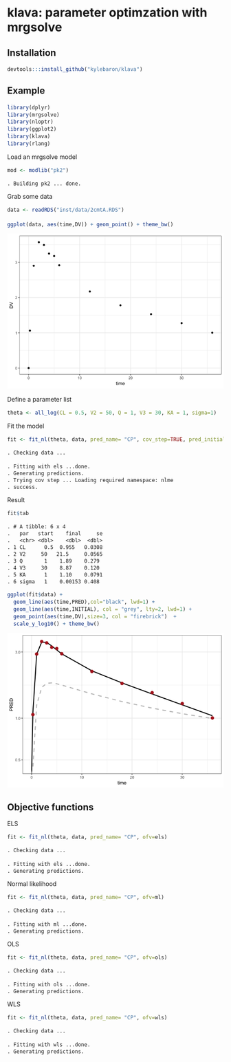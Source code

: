 klava: parameter optimzation with mrgsolve
================

## Installation

``` r
devtools:::install_github("kylebaron/klava")
```

## Example

``` r
library(dplyr)
library(mrgsolve)
library(nloptr)
library(ggplot2)
library(klava)
library(rlang)
```

Load an mrgsolve model

``` r
mod <- modlib("pk2")
```

    . Building pk2 ... done.

Grab some data

``` r
data <- readRDS("inst/data/2cmtA.RDS")

ggplot(data, aes(time,DV)) + geom_point() + theme_bw()
```

![](img/README-unnamed-chunk-5-1.png)<!-- -->

Define a parameter list

``` r
theta <- all_log(CL = 0.5, V2 = 50, Q = 1, V3 = 30, KA = 1, sigma=1)
```

Fit the
model

``` r
fit <- fit_nl(theta, data, pred_name= "CP", cov_step=TRUE, pred_initial=TRUE)
```

    . Checking data ...

    . Fitting with els ...done.
    . Generating predictions.
    . Trying cov step ... Loading required namespace: nlme
    . success.

Result

``` r
fit$tab
```

    . # A tibble: 6 x 4
    .   par   start    final     se
    .   <chr> <dbl>    <dbl>  <dbl>
    . 1 CL      0.5  0.955   0.0308
    . 2 V2     50   21.5     0.0565
    . 3 Q       1    1.89    0.279 
    . 4 V3     30    8.87    0.120 
    . 5 KA      1    1.10    0.0791
    . 6 sigma   1    0.00153 0.408

``` r
ggplot(fit$data) + 
  geom_line(aes(time,PRED),col="black", lwd=1) +
  geom_line(aes(time,INITIAL), col = "grey", lty=2, lwd=1) + 
  geom_point(aes(time,DV),size=3, col = "firebrick")  + 
  scale_y_log10() + theme_bw()
```

![](img/README-unnamed-chunk-9-1.png)<!-- -->

## Objective functions

ELS

``` r
fit <- fit_nl(theta, data, pred_name= "CP", ofv=els)
```

    . Checking data ...

    . Fitting with els ...done.
    . Generating predictions.

Normal likelihood

``` r
fit <- fit_nl(theta, data, pred_name= "CP", ofv=ml)
```

    . Checking data ...

    . Fitting with ml ...done.
    . Generating predictions.

OLS

``` r
fit <- fit_nl(theta, data, pred_name= "CP", ofv=ols)
```

    . Checking data ...

    . Fitting with ols ...done.
    . Generating predictions.

WLS

``` r
fit <- fit_nl(theta, data, pred_name= "CP", ofv=wls)
```

    . Checking data ...

    . Fitting with wls ...done.
    . Generating predictions.
